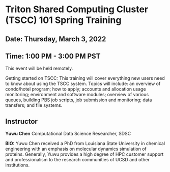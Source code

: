 # Triton Shared Computing Cluster (TSCC) 101 Spring Training

## Date: Thursday, March 3, 2022

## Time: 1:00 PM - 3:00 PM PST

This event will be held remotely.

Getting started on TSCC: This training will cover everything new users need to know about using the TSCC system. Topics will include: an overview of condo/hotel program; how to apply; accounts and allocation usage monitoring; environment and software modules; overview of various queues, building PBS job scripts, job submission and monitoring; data transfers; and file systems.


## Instructor

**Yuwu Chen**
Computational Data Science Researcher, SDSC

**BIO:**
Yuwu Chen received a PhD from Louisiana State University in chemical engineering with an emphasis on molecular dynamics simulation of proteins. Generally, Yuwu provides a high degree of HPC customer support and professionalism to the research communities of UCSD and other institutions.

